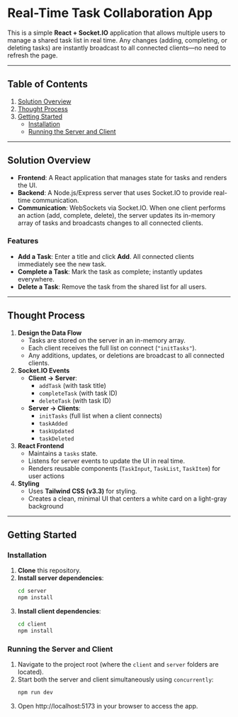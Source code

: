 # Real-Time Task Collaboration App

This is a simple **React + Socket.IO** application that allows multiple users to manage a shared task list in real time. Any changes (adding, completing, or deleting tasks) are instantly broadcast to all connected clients—no need to refresh the page.

---

## Table of Contents

1. [Solution Overview](#solution-overview)
2. [Thought Process](#thought-process)
3. [Getting Started](#getting-started)
   - [Installation](#installation)
   - [Running the Server and Client](#running-the-server-and-client)

---

## Solution Overview

- **Frontend**: A React application that manages state for tasks and renders the UI.
- **Backend**: A Node.js/Express server that uses Socket.IO to provide real-time communication.
- **Communication**: WebSockets via Socket.IO. When one client performs an action (add, complete, delete), the server updates its in-memory array of tasks and broadcasts changes to all connected clients.

### Features

- **Add a Task**: Enter a title and click **Add**. All connected clients immediately see the new task.
- **Complete a Task**: Mark the task as complete; instantly updates everywhere.
- **Delete a Task**: Remove the task from the shared list for all users.

---

## Thought Process

1. **Design the Data Flow**
   - Tasks are stored on the server in an in-memory array.
   - Each client receives the full list on connect (`"initTasks"`).
   - Any additions, updates, or deletions are broadcast to all connected clients.
2. **Socket.IO Events**
   - **Client → Server**:
     - `addTask` (with task title)
     - `completeTask` (with task ID)
     - `deleteTask` (with task ID)
   - **Server → Clients**:
     - `initTasks` (full list when a client connects)
     - `taskAdded`
     - `taskUpdated`
     - `taskDeleted`
3. **React Frontend**
   - Maintains a `tasks` state.
   - Listens for server events to update the UI in real time.
   - Renders reusable components (`TaskInput`, `TaskList`, `TaskItem`) for user actions
4. **Styling**
   - Uses **Tailwind CSS (v3.3)** for styling.
   - Creates a clean, minimal UI that centers a white card on a light-gray background

---

## Getting Started

### Installation

1. **Clone** this repository.
2. **Install server dependencies**:
   ```bash
   cd server
   npm install
   ```
3. **Install client dependencies**:
   ```bash
   cd client
   npm install
   ```

### Running the Server and Client

1. Navigate to the project root (where the `client` and `server` folders are located).
2. Start both the server and client simultaneously using `concurrently`:
   ```bash
   npm run dev
   ```
3. Open http://localhost:5173 in your browser to access the app.
